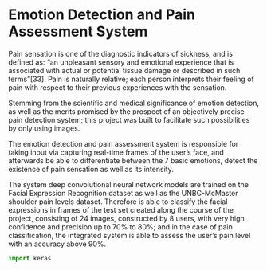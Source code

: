 # Emotion Detection and Pain Assessment System

Pain sensation is one of the diagnostic indicators of sickness, and is defined as: “an unpleasant sensory and emotional experience that is associated with actual or potential tissue damage or described in such terms”[33]. Pain is naturally relative; each person interprets their feeling of pain with respect to their previous experiences with the sensation.

Stemming from the scientific and medical significance of emotion detection, as well as the merits promised by the prospect of an objectively precise pain detection system; this project was built to facilitate such possibilities by only using images.

The emotion detection and pain assessment system is responsible for taking input via capturing real-time frames of the user’s face, and afterwards be able to differentiate between the 7 basic emotions, detect the existence of pain sensation as well as its intensity.
    
The system deep convolutional neural network models are trained on the Facial Expression Recognition dataset as well as the UNBC-McMaster shoulder pain levels dataset. Therefore is able to classify the facial expressions in frames of the test set created along the course of the project, consisting of 24 images, constructed by 8 users, with very high confidence and precision up to 70% to 80%; and in the case of pain classification, the integrated system is able to assess the user’s pain level with an accuracy above 90%.

```python
import keras
```

